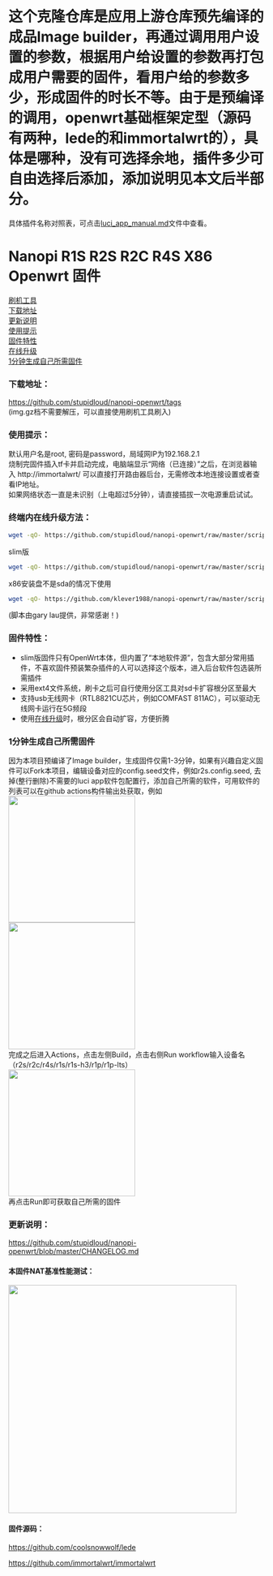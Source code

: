 
# 这个克隆仓库是应用上游仓库预先编译的成品Image builder，再通过调用用户设置的参数，根据用户给设置的参数再打包成用户需要的固件，看用户给的参数多少，形成固件的时长不等。由于是预编译的调用，openwrt基础框架定型（源码有两种，lede的和immortalwrt的），具体是哪种，没有可选择余地，插件多少可自由选择后添加，添加说明见本文后半部分。
具体插件名称对照表，可点击[luci_app_manual.md](https://github.com/YingziWo/nanopi-openwrt/blob/master/luci_app_manual.md)文件中查看。

# Nanopi R1S R2S R2C R4S X86 Openwrt 固件

[刷机工具](https://www.balena.io/etcher/)  
[下载地址](#下载地址)  
[更新说明](#更新说明)  
[使用提示](#使用提示)  
[固件特性](#固件特性)  
[在线升级](#终端内在线升级方法)  
[1分钟生成自己所需固件](#1分钟生成自己所需固件)  

### 下载地址：
https://github.com/stupidloud/nanopi-openwrt/tags  
(img.gz档不需要解压，可以直接使用刷机工具刷入)

### 使用提示：
默认用户名是root, 密码是password，局域网IP为192.168.2.1  
烧制完固件插入tf卡并启动完成，电脑端显示“网络（已连接）”之后，在浏览器输入 http://immortalwrt/ 可以直接打开路由器后台，无需修改本地连接设置或者查看IP地址。  
如果网络状态一直是未识别（上电超过5分钟），请直接插拔一次电源重启试试。

### 终端内在线升级方法：
```bash
wget -qO- https://github.com/stupidloud/nanopi-openwrt/raw/master/scripts/autoupdate-bash.sh | bash
```
slim版
```bash
wget -qO- https://github.com/stupidloud/nanopi-openwrt/raw/master/scripts/autoupdate-bash.sh | ver=-slim bash
```
x86安装盘不是sda的情况下使用
```bash
wget -qO- https://github.com/klever1988/nanopi-openwrt/raw/master/scripts/autoupdate-bash.sh | disk=sdb bash
```
(脚本由gary lau提供，非常感谢！)

### 固件特性：
- slim版固件只有OpenWrt本体，但内置了“本地软件源”，包含大部分常用插件，不喜欢固件预装繁杂插件的人可以选择这个版本，进入后台软件包选装所需插件
- 采用ext4文件系统，刷卡之后可自行使用分区工具对sd卡扩容根分区至最大
- 支持usb无线网卡（RTL8821CU芯片，例如COMFAST 811AC），可以驱动无线网卡运行在5G频段
- 使用[在线升级](#终端内在线升级方法)时，根分区会自动扩容，方便折腾

### 1分钟生成自己所需固件
因为本项目预编译了Image builder，生成固件仅需1-3分钟，如果有兴趣自定义固件可以Fork本项目，编辑设备对应的config.seed文件，例如r2s.config.seed, 去掉(整行删除)不需要的luci app软件包配置行，添加自己所需的软件，可用软件的列表可以在github actions构件输出处获取，例如  
<img src="https://user-images.githubusercontent.com/56048681/114531174-3beafb80-9c7e-11eb-8bcc-b098c3b1cee8.png" width="250" />  
<img src="https://user-images.githubusercontent.com/56048681/124495884-43d4ba80-ddeb-11eb-95e9-fb096dcfda45.png" width="250" />  
完成之后进入Actions，点击左侧Build，点击右侧Run workflow输入设备名（r2s/r2c/r4s/r1s/r1s-h3/r1p/r1p-lts）  
<img src="https://user-images.githubusercontent.com/56048681/114531768-c7648c80-9c7e-11eb-8d72-fe38f9df960d.png" width="250" />  
再点击Run即可获取自己所需的固件

### 更新说明：
https://github.com/stupidloud/nanopi-openwrt/blob/master/CHANGELOG.md

#### 本固件NAT基准性能测试：
<img src="https://raw.githubusercontent.com/stupidloud/nanopi-openwrt/master/assets/NAT.jpg" width="450" />

#### 固件源码：
https://github.com/coolsnowwolf/lede

https://github.com/immortalwrt/immortalwrt
